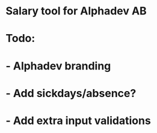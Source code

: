 # Salary tool for Alphadev AB

# Todo: 
# - Alphadev branding
# - Add sickdays/absence?
# - Add extra input validations